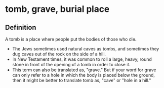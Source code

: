 # tomb, grave, burial place

## Definition

A tomb is a place where people put the bodies of those who die.

* The Jews sometimes used natural caves as tombs, and sometimes they dug caves out of the rock on the side of a hill.
* In New Testament times, it was common to roll a large, heavy, round stone in front of the opening of a tomb in order to close it.
* This term can also be translated as, "grave." But if your word for grave can only refer to a hole in which the body is placed below the ground, then it might be better to translate tomb as, "cave" or "hole in a hill."